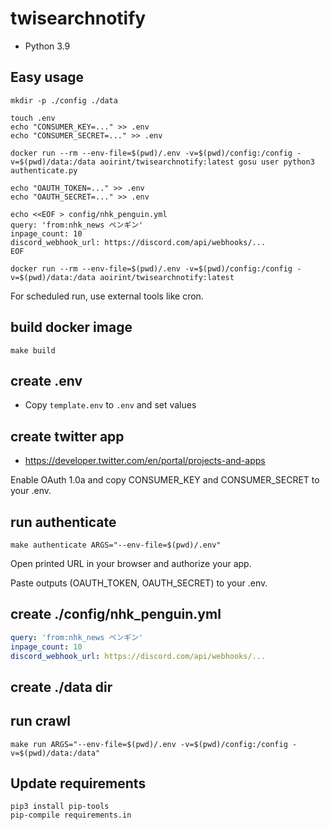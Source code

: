 # twisearchnotify

- Python 3.9

## Easy usage

```shell
mkdir -p ./config ./data

touch .env
echo "CONSUMER_KEY=..." >> .env
echo "CONSUMER_SECRET=..." >> .env

docker run --rm --env-file=$(pwd)/.env -v=$(pwd)/config:/config -v=$(pwd)/data:/data aoirint/twisearchnotify:latest gosu user python3 authenticate.py

echo "OAUTH_TOKEN=..." >> .env
echo "OAUTH_SECRET=..." >> .env

echo <<EOF > config/nhk_penguin.yml
query: 'from:nhk_news ペンギン'
inpage_count: 10
discord_webhook_url: https://discord.com/api/webhooks/...
EOF

docker run --rm --env-file=$(pwd)/.env -v=$(pwd)/config:/config -v=$(pwd)/data:/data aoirint/twisearchnotify:latest
```

For scheduled run, use external tools like cron.

## build docker image

```shell
make build
```

## create .env

- Copy `template.env` to `.env` and set values

## create twitter app

- <https://developer.twitter.com/en/portal/projects-and-apps>

Enable OAuth 1.0a and copy CONSUMER_KEY and CONSUMER_SECRET to your .env.

## run authenticate

```shell
make authenticate ARGS="--env-file=$(pwd)/.env"
```

Open printed URL in your browser and authorize your app.

Paste outputs (OAUTH_TOKEN, OAUTH_SECRET) to your .env.

## create ./config/nhk_penguin.yml

```yaml
query: 'from:nhk_news ペンギン'
inpage_count: 10
discord_webhook_url: https://discord.com/api/webhooks/...
```

## create ./data dir

## run crawl

```shell
make run ARGS="--env-file=$(pwd)/.env -v=$(pwd)/config:/config -v=$(pwd)/data:/data"
```

## Update requirements

```shell
pip3 install pip-tools
pip-compile requirements.in
```
